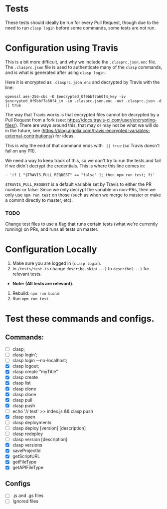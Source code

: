 # Tests

These tests should ideally be run for every Pull Request, though due to the need to run `clasp login` before some commands, some tests are not run.


# Configuration using Travis

This is a bit more difficult, and why we include the `.clasprc.json.enc` file. The `.clasprc.json` file is used to authenticate many of the `clasp` commands, and is what is generated after using `clasp login`.

Here it is encrypted as `.clasprc.json.enc` and decrypted by Travis with the line:

```openssl aes-256-cbc -K $encrypted_0f9bbf7a60f4_key -iv $encrypted_0f9bbf7a60f4_iv -in .clasprc.json.enc -out .clasprc.json -d || true```

The way that Travis works is that encrypted files cannot be decrypted by a Pull Request from a fork (see: https://docs.travis-ci.com/user/encrypting-files/). There are ways around this, that may or may not be what we will do in the future, see (https://blog.algolia.com/travis-encrypted-variables-external-contributions/) for ideas.

This is why the end of that command ends with ` || true` (so Travis doesn't fail on any PR).

We need a way to keep track of this, so we don't try to run the tests and fail if we didn't decrypt the credentials. This is where this line comes in:

`- 'if [ "$TRAVIS_PULL_REQUEST" == "false" ]; then npm run test; fi'`

`$TRAVIS_PULL_REQUEST` is a default variable set by Travis to either the PR number or false. Since we only decrypt the variable on non-PRs, then we only use `npm run test` on those (such as when we merge to master or make a commit directly to master, etc).

### TODO

Change test files to use a flag that runs certain tests (what we're currently running) on PRs, and runs all tests on master.

# Configuration Locally

1. Make sure you are logged in (`clasp login`).
1. In `/tests/test.ts` change `describe.skip(...)` to `describe(...)` for relevant tests.
* **Note: (All tests are relevant).**
1. Rebuild: `npm run build`
1. Run `npm run test`

# Test these commands and configs.

## Commands:
 * [ ] clasp;
 * [ ] clasp login';
 * [ ] clasp login --no-localhost;
 * [x] clasp logout;
 * [x] clasp create "myTitle"
 * [x] clasp create <untitled>
 * [x] clasp list
 * [x] clasp clone <scriptId>
 * [x] clasp clone
 * [x] clasp pull
 * [x] clasp push
 * [ ] echo '// test' >> index.js && clasp push
 * [x] clasp open
 * [ ] clasp deployments
 * [ ] clasp deploy [version] [description]
 * [ ] clasp redeploy <deploymentId> <version> <description>
 * [ ] clasp version [description]
 * [x] clasp versions
 * [x] saveProjectId
 * [x] getScriptURL
 * [x] getFileType
 * [x] getAPIFileType
 ## Configs
 * [ ] .js and .gs files
 * [ ] Ignored files
